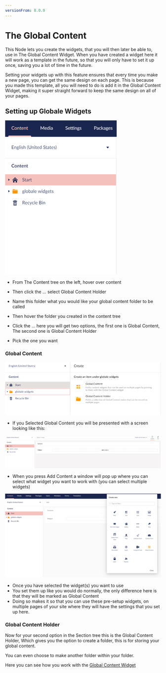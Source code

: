 ```yaml
---
versionFrom: 8.0.0
---
```


# The Global Content
		

This Node lets you create the widgets, that you will then later be able to, use in The Global Content Widget.
When you have created a widget here it will work as a template in the future, so that you will only have to set it up once, saving you a lot of time in the future. 
		

Setting your widgets up with this feature ensures that every time you make a new page, you can get the same design on each page.
This is because you made this template, all you will need to do is add it in the Global Content Widget, making it super straight forward to keep the same design on all of your pages.
		

## Setting up Globale Widgets
![movePage.jpg](images/Globale-Widget.png) 
		

- From The Content tree on the left, hover over content 
		

- Then click the ... select Global Content Holder
		

- Name this folder what you would like your global content folder to be called
		

- Then hover the folder you created in the content tree
		

- Click the ... here you will get two options, the first one is Global Content, The second one is Global Content Holder
		

- Pick the one you want
		

		

### Global Content
![movePage.jpg](images/Globale-options.png)
		

- If you Selected Global Content you will be presented with a screen looking like this:
		

![movePage.jpg](images/Globale-Contents.png)
		

- When you press Add Content a window will pop up where you can select what widget you want to work with (you can select multiple widgets)
		

![movePage.jpg](images/pick-one.png)
		

- Once you have selected the widget(s) you want to use
- You set them up like you would do normally, the only difference here is that they will be marked as Global Content
- Doing so makes it so that you can use these pre-setup widgets, on multiple pages of your site where they will have the settings that you set up here.
		

		

### Global Content Holder
		

Now for your second option in the Section tree
this is the Global Content Holder, Which gives you the option to create a folder, this is for storing your global content.
		

You can even choose to make another folder within your folder.
		

Here you can see how you work with the [Global Content Widget](../../Widgets/index.md#newsletterTheGlobalContentWidget)

